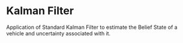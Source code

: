 # Kalman Filter

Application of Standard Kalman Filter to estimate the Belief State of a vehicle and uncertainty associated with it.
